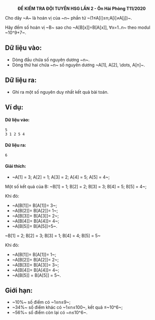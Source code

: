 **<center>ĐỀ KIỂM TRA ĐỘI TUYỂN HSG LẦN 2 - Ôn Hải Phòng T11/2020</center>**

Cho dãy ~A~ là hoán vị của ~n~ phần tử ~(1≤A[i]≤n;A[i]≠A[j])~.

Hãy đếm số hoán vị ~B~ sao cho ~A[B[x]]=B[A[x]], ∀x=1..n~ theo modul ~10^9+7~.

## Dữ liệu vào:
- Dòng đầu chứa số nguyên dương ~n~.
- Dòng thứ hai chứa ~n~ số nguyên dương ~A[1], A[2], \dots, A[n]~.

## Dữ liệu ra:
- Ghi ra một số nguyên duy nhất kết quả bài toán.

## Ví dụ:
#### Dữ liệu vào:
```
5
3 1 2 5 4
```

#### Dữ liệu ra:
```
6
```

#### Giải thích:
- ~A[1] = 3; A[2] = 1; A[3] = 2; A[4] = 5; A[5] = 4~;

Một số kết quả của B:
~B[1] = 1; B[2] = 2; B[3] = 3; B[4] = 5; B[5] = 4~;

Khi đó:

- ~A[B[1]]= B[A[1]]= 3~;
- ~A[B[2]]= B[A[2]]= 1~;
- ~A[B[3]]= B[A[3]]= 2~;
- ~A[B[4]]= B[A[4]]= 4~;
- ~A[B[5]]= B[A[5]]=5~.

~B[1] = 2; B[2] = 3; B[3] = 1; B[4] = 4; B[5] = 5~

Khi đó:
- ~A[B[1]]= B[A[1]]= 1~;
- ~A[B[2]]= B[A[2]]= 2~;
- ~A[B[3]]= B[A[3]]= 3~;
- ~A[B[4]]= B[A[4]]= 4~;
- ~A[B[5]] = B[A[5]] = 5~.

## Giới hạn:
- ~10\%~ số điểm có ~1≤n≤9~;
- ~34\%~ số điểm khác có ~1≤n≤100~, kết quả ≤~10^6~;
- ~56\%~ số điểm còn lại có ~n≤10^6~.